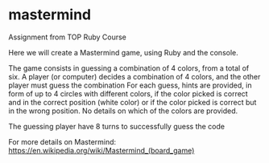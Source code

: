 # mastermind

Assignment from TOP Ruby Course

Here we will create a Mastermind game, using Ruby and the console.

The game consists in guessing a combination of 4 colors, from a total of six. A player (or computer) decides a combination of 4 colors, and the other player must guess the combination
For each guess, hints are provided, in form of up to 4 circles with different colors, if the color picked is correct and in the correct position (white color) or if the color picked is correct but in the wrong position. No details on which of the colors are provided.

The guessing player have 8 turns to successfully guess the code

For more details on Mastermind: https://en.wikipedia.org/wiki/Mastermind_(board_game)